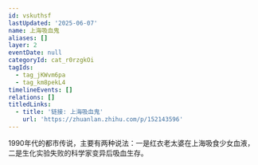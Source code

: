 ```yaml
---
id: vskuthsf
lastUpdated: '2025-06-07'
name: 上海吸血鬼
aliases: []
layer: 2
eventDate: null
categoryId: cat_r0rzgkOi
tagIds:
  - tag_jKWvm6pa
  - tag_km8pekL4
timelineEvents: []
relations: []
titledLinks:
  - title: '链接: 上海吸血鬼'
    url: 'https://zhuanlan.zhihu.com/p/152143596'
---
```

1990年代的都市传说，主要有两种说法：一是红衣老太婆在上海吸食少女血液，二是生化实验失败的科学家变异后吸血生存。
